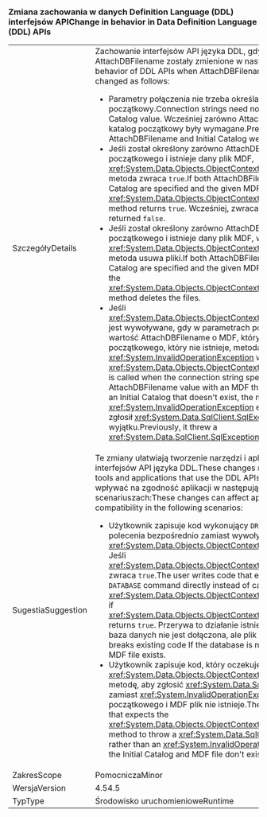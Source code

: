 ### <a name="change-in-behavior-in-data-definition-language-ddl-apis"></a><span data-ttu-id="3b45a-101">Zmiana zachowania w danych Definition Language (DDL) interfejsów API</span><span class="sxs-lookup"><span data-stu-id="3b45a-101">Change in behavior in Data Definition Language (DDL) APIs</span></span>

|   |   |
|---|---|
|<span data-ttu-id="3b45a-102">Szczegóły</span><span class="sxs-lookup"><span data-stu-id="3b45a-102">Details</span></span>|<span data-ttu-id="3b45a-103">Zachowanie interfejsów API języka DDL, gdy określono AttachDBFilename zostały zmienione w następujący sposób:</span><span class="sxs-lookup"><span data-stu-id="3b45a-103">The behavior of DDL APIs when AttachDBFilename is specified has changed as follows:</span></span><ul><li><span data-ttu-id="3b45a-104">Parametry połączenia nie trzeba określać wartość katalog początkowy.</span><span class="sxs-lookup"><span data-stu-id="3b45a-104">Connection strings need not specify an Initial Catalog value.</span></span> <span data-ttu-id="3b45a-105">Wcześniej zarówno AttachDBFilename i katalog początkowy były wymagane.</span><span class="sxs-lookup"><span data-stu-id="3b45a-105">Previously, both AttachDBFilename and Initial Catalog were required.</span></span></li><li><span data-ttu-id="3b45a-106">Jeśli został określony zarówno AttachDBFilename i wykazu początkowego i istnieje dany plik MDF, <xref:System.Data.Objects.ObjectContext.DatabaseExists%2A> metoda zwraca <code>true</code>.</span><span class="sxs-lookup"><span data-stu-id="3b45a-106">If both AttachDBFilename and Initial Catalog are specified and the given MDF file exists, the <xref:System.Data.Objects.ObjectContext.DatabaseExists%2A> method returns <code>true</code>.</span></span> <span data-ttu-id="3b45a-107">Wcześniej, zwracana <code>false</code>.</span><span class="sxs-lookup"><span data-stu-id="3b45a-107">Previously, it returned <code>false</code>.</span></span></li><li><span data-ttu-id="3b45a-108">Jeśli został określony zarówno AttachDBFilename i wykazu początkowego i istnieje dany plik MDF, wywoływania <xref:System.Data.Objects.ObjectContext.DeleteDatabase%2A> metoda usuwa pliki.</span><span class="sxs-lookup"><span data-stu-id="3b45a-108">If both AttachDBFilename and Initial Catalog are specified and the given MDF file exists, calling the <xref:System.Data.Objects.ObjectContext.DeleteDatabase%2A> method deletes the files.</span></span></li><li><span data-ttu-id="3b45a-109">Jeśli <xref:System.Data.Objects.ObjectContext.DeleteDatabase%2A> jest wywoływane, gdy w parametrach połączenia określa wartość AttachDBFilename o MDF, który nie istnieje i wykazu początkowego, który nie istnieje, metoda wygeneruje <xref:System.InvalidOperationException> wyjątku.</span><span class="sxs-lookup"><span data-stu-id="3b45a-109">If <xref:System.Data.Objects.ObjectContext.DeleteDatabase%2A> is called when the connection string specifies an AttachDBFilename value with an MDF that doesn't exist and an Initial Catalog that doesn't exist, the method throws an <xref:System.InvalidOperationException> exception.</span></span> <span data-ttu-id="3b45a-110">Wcześniej, zgłosił <xref:System.Data.SqlClient.SqlException> wyjątku.</span><span class="sxs-lookup"><span data-stu-id="3b45a-110">Previously, it threw a <xref:System.Data.SqlClient.SqlException> exception.</span></span></li></ul>|
|<span data-ttu-id="3b45a-111">Sugestia</span><span class="sxs-lookup"><span data-stu-id="3b45a-111">Suggestion</span></span>|<span data-ttu-id="3b45a-112">Te zmiany ułatwiają tworzenie narzędzi i aplikacji używających interfejsów API języka DDL.</span><span class="sxs-lookup"><span data-stu-id="3b45a-112">These changes make it easier to build tools and applications that use the DDL APIs.</span></span> <span data-ttu-id="3b45a-113">Te zmiany mogą wpływać na zgodność aplikacji w następujących scenariuszach:</span><span class="sxs-lookup"><span data-stu-id="3b45a-113">These changes can affect application compatibility in the following scenarios:</span></span><ul><li><span data-ttu-id="3b45a-114">Użytkownik zapisuje kod wykonujący <code>DROP DATABASE</code> polecenia bezpośrednio zamiast wywoływać metodę <xref:System.Data.Objects.ObjectContext.DeleteDatabase%2A> Jeśli <xref:System.Data.Objects.ObjectContext.DatabaseExists%2A> zwraca <code>true</code>.</span><span class="sxs-lookup"><span data-stu-id="3b45a-114">The user writes code that executes a <code>DROP DATABASE</code> command directly instead of calling <xref:System.Data.Objects.ObjectContext.DeleteDatabase%2A> if <xref:System.Data.Objects.ObjectContext.DatabaseExists%2A> returns <code>true</code>.</span></span> <span data-ttu-id="3b45a-115">Przerywa to działanie istniejącego kodu, jeśli baza danych nie jest dołączona, ale plik MDF istnieje.</span><span class="sxs-lookup"><span data-stu-id="3b45a-115">This breaks existing code If the database is not attached but the MDF file exists.</span></span></li><li><span data-ttu-id="3b45a-116">Użytkownik zapisuje kod, który oczekuje <xref:System.Data.Objects.ObjectContext.DeleteDatabase%2A> metodę, aby zgłosić <xref:System.Data.SqlClient.SqlException> zamiast <xref:System.InvalidOperationException> po wykazu początkowego i MDF plik nie istnieje.</span><span class="sxs-lookup"><span data-stu-id="3b45a-116">The user writes code that expects the <xref:System.Data.Objects.ObjectContext.DeleteDatabase%2A> method to throw a <xref:System.Data.SqlClient.SqlException> rather than an <xref:System.InvalidOperationException> when the Initial Catalog and MDF file don't exist.</span></span></li></ul>|
|<span data-ttu-id="3b45a-117">Zakres</span><span class="sxs-lookup"><span data-stu-id="3b45a-117">Scope</span></span>|<span data-ttu-id="3b45a-118">Pomocnicza</span><span class="sxs-lookup"><span data-stu-id="3b45a-118">Minor</span></span>|
|<span data-ttu-id="3b45a-119">Wersja</span><span class="sxs-lookup"><span data-stu-id="3b45a-119">Version</span></span>|<span data-ttu-id="3b45a-120">4.5</span><span class="sxs-lookup"><span data-stu-id="3b45a-120">4.5</span></span>|
|<span data-ttu-id="3b45a-121">Typ</span><span class="sxs-lookup"><span data-stu-id="3b45a-121">Type</span></span>|<span data-ttu-id="3b45a-122">Środowisko uruchomieniowe</span><span class="sxs-lookup"><span data-stu-id="3b45a-122">Runtime</span></span>|


